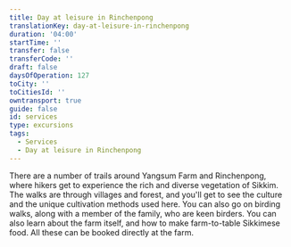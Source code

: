 ```yaml
---
title: Day at leisure in Rinchenpong
translationKey: day-at-leisure-in-rinchenpong
duration: '04:00'
startTime: ''
transfer: false
transferCode: ''
draft: false
daysOfOperation: 127
toCity: ''
toCitiesId: ''
owntransport: true
guide: false
id: services
type: excursions
tags:
  - Services
  - Day at leisure in Rinchenpong
---
```

There are a number of trails around Yangsum Farm and Rinchenpong, where hikers get to experience the rich and diverse vegetation of Sikkim. The walks are through villages and forest, and you'll get to see the culture and the unique cultivation methods used here. You can also go on birding walks, along with a member of the family, who are keen birders. You can also learn about the farm itself, and how to make farm-to-table Sikkimese food. All these can be booked directly at the farm.